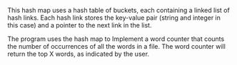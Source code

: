  This hash map uses a hash table of buckets, each containing a linked list of hash links. Each hash link stores the key-value pair (string and integer in this case) and a pointer to the next link in the list.

The program uses the hash map to Implement a word counter that counts the number of occurrences of all 
the words in a file. The word counter will return the top X words, as indicated by the user.
